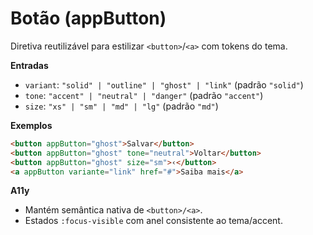 # Botão (appButton)

Diretiva reutilizável para estilizar `<button>`/`<a>` com tokens do tema.

**Entradas**
- `variant`: `"solid" | "outline" | "ghost" | "link"` (padrão `"solid"`)
- `tone`: `"accent" | "neutral" | "danger"` (padrão `"accent"`)
- `size`: `"xs" | "sm" | "md" | "lg"` (padrão `"md"`)

**Exemplos**
```html
<button appButton="ghost">Salvar</button>
<button appButton="ghost" tone="neutral">Voltar</button>
<button appButton="ghost" size="sm">‹</button>
<a appButton variante="link" href="#">Saiba mais</a>
```

**A11y**
- Mantém semântica nativa de `<button>/<a>`.
- Estados `:focus-visible` com anel consistente ao tema/accent.
